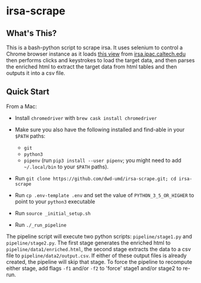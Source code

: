 # irsa-scrape

## What's This?

This is a bash-python script to scrape irsa. It uses selenium to control a Chrome browser instance as it loads [this view](https://irsa.ipac.caltech.edu/applications/wise/#id=Hydra_wise_wise_5&RequestClass=ServerRequest&DoSearch=true&subsize=0.16666666800000002&cat_overlay=_none_&schema=allsky-4band&band=1,2,3,4&obj_name=606%20Brangane&obj_naifid=2000606&obj_prim_designation=2000606&preliminary_data=no&projectId=wise&searchName=wise_5&shortDesc=Solar%20System%20Object/Orbit&isBookmarkAble=true&isDrillDownRoot=true&isSearchResult=true) from [irsa.ipac.caltech.edu](irsa.ipac.caltech.edu) then performs clicks and keystrokes to load the target data, and then parses the enriched html to extract the target data from html tables and then outputs it into a csv file.

## Quick Start

From a Mac:

- Install `chromedriver` with `brew cask install chromedriver`

- Make sure you also have the following installed and find-able in your `$PATH` paths:

  - `git`
  - `python3`
  - `pipenv` (run `pip3 install --user pipenv`; you might need to add `~/.local/bin` to your `$PATH` paths).

- Run `git clone https://github.com/dwd-umd/irsa-scrape.git; cd irsa-scrape`

- Run `cp .env-template .env` and set the value of `PYTHON_3_5_OR_HIGHER` to point to your `python3` executable

- Run `source _initial_setup.sh`

- Run `./_run_pipeline`

The pipeline script will execute two python scripts: `pipeline/stage1.py` and `pipeline/stage2.py`. The first stage generates the enriched html to `pipeline/data1/enriched.html`, the second stage extracts the data to a csv file to `pipeline/data2/output.csv`. If either of these output files is already created, the pipeline will skip that stage. To force the pipeline to recompute either stage, add flags `-f1` and/or `-f2` to 'force' stage1 and/or stage2 to re-run.
